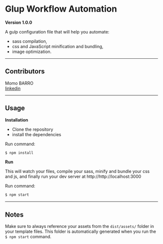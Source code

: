 # Glup Workflow Automation

**Version 1.0.0**

A gulp configuration file that will help you automate:  
* sass compilation,  
* css and JavaScript minification and bundling,  
* image optimization.

___

## Contributors

Momo BARRO  
[linkedin](https://www.linkedin.com/in/mouhamadou-s-barro-4203537b/)

___

## Usage

**Installation**

* Clone the repository  
* install the dependencies  

Run command:

```bash
$ npm install
```

**Run**

This will watch your files, compile your sass, minify and bundle your css and js, and finally run your dev server at http://http://localhost:3000  

Run command:

```bash
$ npm start
```

___

## Notes

Make sure to always reference your assets from the `dist/assets/` folder in your template files. This folder is automatically generated when you run the `$ npm start` command.
